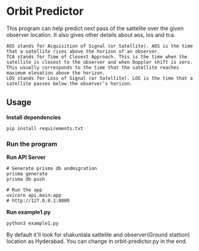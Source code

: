 # Orbit Predictor
This program can help predict next pass of the sattelite over the given observer location. It also gives other details about aos, los and tca.
```
AOS stands for Acquisition of Signal (or Satellite). AOS is the time that a satellite rises above the horizon of an observer.
TCA stands for Time of Closest Approach. This is the time when the satellite is closest to the observer and when Doppler shift is zero. This usually corresponds to the time that the satellite reaches maximum elevation above the horizon.
LOS stands for Loss of Signal (or Satellite). LOS is the time that a satellite passes below the observer’s horizon.
```

## Usage
**Install dependencies**
```
pip install requirements.txt
```

### Run the program
**Run API Server**

```
# Generate prisma db andmigration
prisma generate
prisma db push

# Run the app
uvicorn api.main:app
# http://127.0.0.1:8000 
```

**Run example1.py**
```Shell
python3 example1.py
```

By default it'll look for shakuntala sattelite and observer(Ground stattion) location as Hyderabad. 
You can change in orbit-predictor.py in the end. 


